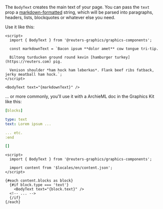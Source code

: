 The `BodyText` creates the main text of your page. You can pass the `text` prop a [markdown-formatted](https://github.com/adam-p/markdown-here/wiki/Markdown-Cheatsheet) string, which will be parsed into paragraphs, headers, lists, blockquotes or whatever else you need.

Use it like this:

```svelte
<script>
  import { BodyText } from '@reuters-graphics/graphics-components';

  const markdownText = `Bacon ipsum **dolor amet** cow tongue tri-tip.
  
  Biltong turducken ground round kevin [hamburger turkey](https://reuters.com) pig.
  
  Venison shoulder *ham hock ham leberkas*. Flank beef ribs fatback, jerky meatball ham hock.`;
</script>

<BodyText text="{markdownText}" />
```

... or more commonly, you'll use it with a ArchieML doc in the Graphics Kit like this:

```yaml
[blocks]

type: text
text: Lorem ipsum ...

... etc.
:end

[]
```

```svelte
<script>
  import { BodyText } from '@reuters-graphics/graphics-components';

  import content from '$locales/en/content.json';
</script>

{#each content.blocks as block}
  {#if block.type === 'text'}
    <BodyText text="{block.text}" />
  <!-- ... -->
  {/if}
{/each}
```
